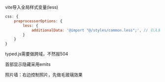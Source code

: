 vite导入全局样式变量(less)
```js
css: {
    preprocessorOptions: {
        less: {
            additionalData: '@import "@/styles/common.less";', // 引入多个文件以；分割
        }
    }
}
```
typed.js需要做跨域，不然报504

首部显示隐藏采用emits

照片墙：右边控制照片，先做毛玻璃效果

